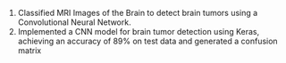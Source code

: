 1) Classified MRI Images of the Brain to detect brain tumors using a Convolutional Neural Network.
2) Implemented a CNN model for brain tumor detection using Keras, achieving an accuracy of 89% on test data and generated a confusion matrix
